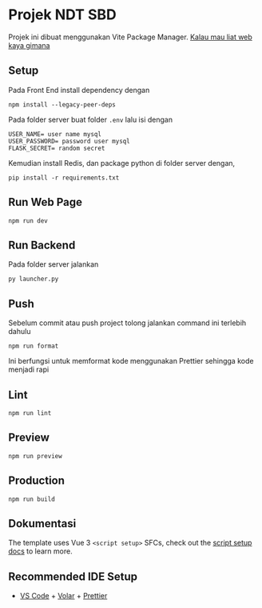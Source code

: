 # Projek NDT SBD

Projek ini dibuat menggunakan Vite Package Manager.
[Kalau mau liat web kaya gimana](https://izaz4141.github.io/NDT_SBD/)

## Setup

Pada Front End install dependency dengan

```
npm install --legacy-peer-deps
```

Pada folder server buat folder `.env` lalu isi dengan

```
USER_NAME= user name mysql
USER_PASSWORD= password user mysql
FLASK_SECRET= random secret
```

Kemudian install Redis, dan package python di folder server dengan,

```
pip install -r requirements.txt
```

## Run Web Page

```
npm run dev
```

## Run Backend

Pada folder server jalankan

```
py launcher.py
```

## Push

Sebelum commit atau push project tolong jalankan command ini terlebih dahulu

```
npm run format
```

Ini berfungsi untuk memformat kode menggunakan Prettier sehingga kode menjadi rapi

## Lint

```
npm run lint
```

## Preview

```
npm run preview
```

## Production

```
npm run build
```

## Dokumentasi

The template uses Vue 3 `<script setup>` SFCs, check out the [script setup docs](https://v3.vuejs.org/api/sfc-script-setup.html#sfc-script-setup) to learn more.

## Recommended IDE Setup

-   [VS Code](https://code.visualstudio.com/) + [Volar](https://marketplace.visualstudio.com/items?itemName=Vue.volar) + [Prettier](https://marketplace.visualstudio.com/items?itemName=esbenp.prettier-vscode)
